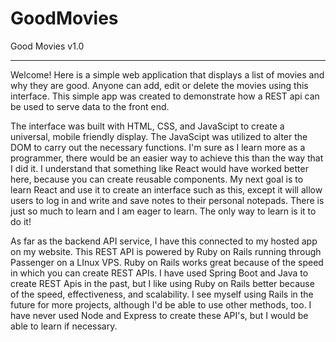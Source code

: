 # GoodMovies

Good Movies v1.0 

----------------

Welcome! Here is a simple web application that displays a list of movies and why they are good. Anyone can add, edit or delete the movies using this interface. This simple app was created to demonstrate how a REST api can be used to serve data to the front end.

The interface was built with HTML, CSS, and JavaScipt to create a universal, mobile friendly display. The JavaScipt was utilized to alter the DOM to carry out the necessary functions. I'm sure as I learn more as a programmer, there would be an easier way to achieve this than the way that I did it. I understand that something like React would have worked better here, because you can create reusable components. My next goal is to learn React and use it to create an interface such as this, except it will allow users to log in and write and save notes to their personal notepads. There is just so much to learn and I am eager to learn. The only way to learn is it to do it!

As far as the backend API service, I have this connected to my hosted app on my website. This REST API is powered by Ruby on Rails running through Passenger on a LInux VPS. Ruby on Rails works great because of the speed in which you can create REST APIs. I have used Spring Boot and Java to create REST Apis in the past, but I like using Ruby on Rails better because of the speed, effectiveness, and scalability. I see myself using Rails in the future for more projects, although I'd be able to use other methods, too. I have never used Node and Express to create these API's, but I would be able to learn if necessary.

